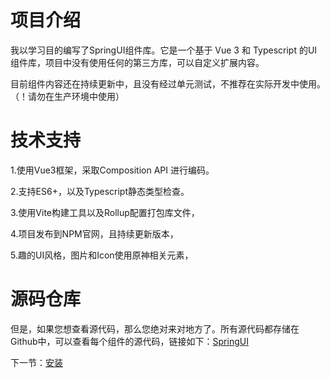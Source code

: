 # 项目介绍

我以学习目的编写了SpringUI组件库。它是一个基于 Vue 3 和 Typescript 的UI组件库，项目中没有使用任何的第三方库，可以自定义扩展内容。

目前组件内容还在持续更新中，且没有经过单元测试，不推荐在实际开发中使用。（！请勿在生产环境中使用）

# 技术支持
1.使用Vue3框架，采取Composition API 进行编码。

2.支持ES6+，以及Typescript静态类型检查。

3.使用Vite构建工具以及Rollup配置打包库文件，

4.项目发布到NPM官网，且持续更新版本，

5.趣的UI风格，图片和Icon使用原神相关元素，

# 源码仓库

但是，如果您想查看源代码，那么您绝对来对地方了。所有源代码都存储在Github中，可以查看每个组件的源代码，链接如下：[SpringUI](https://github.com/LiuYiBest/Spring)

下一节：[安装](#/doc/install)